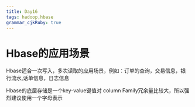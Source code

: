 ```yaml
---
title: Day16
tags: hadoop,hbase
grammar_cjkRuby: true
---
```

# Hbase的应用场景

Hbase适合一次写入，多次读取的应用场景，例如：订单的查询，交易信息，银行流水,话单信息，日志信息

Hbase的底层存储是一个key-value键值对
column Family冗余量比较大，所以强烈建议使用一个字母表示